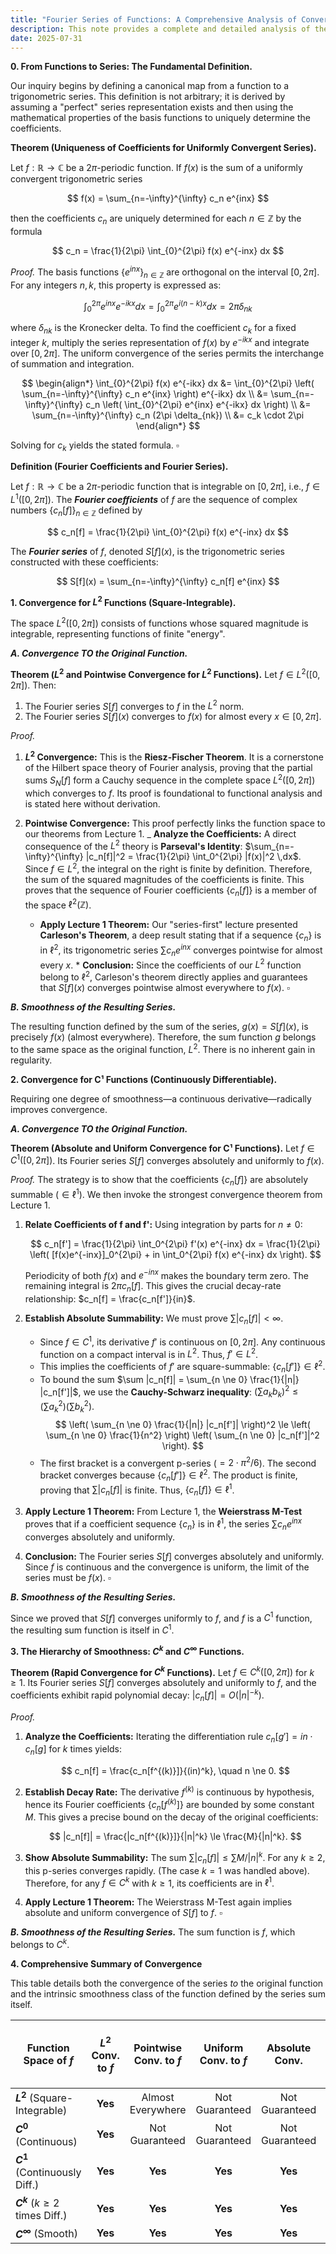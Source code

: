 ```yaml
---
title: "Fourier Series of Functions: A Comprehensive Analysis of Convergence and Smoothness"
description: This note provides a complete and detailed analysis of the convergence properties and resulting smoothness of a function's Fourier series. The behavior for each classical function space ($L^2$, C⁰, C¹, C^k, C^∞) is proven by rigorously analyzing the function's Fourier coefficients and applying the convergence theorems for general trigonometric series.
date: 2025-07-31
---
```


**0. From Functions to Series: The Fundamental Definition.**

Our inquiry begins by defining a canonical map from a function to a trigonometric series. This definition is not arbitrary; it is derived by assuming a "perfect" series representation exists and then using the mathematical properties of the basis functions to uniquely determine the coefficients.

**Theorem (Uniqueness of Coefficients for Uniformly Convergent Series).**

Let $f: \mathbb{R} \to \mathbb{C}$ be a $2\pi$-periodic function. If $f(x)$ is the sum of a uniformly convergent trigonometric series

$$
f(x) = \sum_{n=-\infty}^{\infty} c_n e^{inx}
$$

then the coefficients $c_n$ are uniquely determined for each $n \in \mathbb{Z}$ by the formula

$$
c_n = \frac{1}{2\pi} \int_{0}^{2\pi} f(x) e^{-inx} dx
$$

_Proof._
The basis functions $\{e^{inx}\}_{n \in \mathbb{Z}}$ are orthogonal on the interval $[0, 2\pi]$. For any integers $n, k$, this property is expressed as:

$$
\int_{0}^{2\pi} e^{inx} e^{-ikx} dx = \int_{0}^{2\pi} e^{i(n-k)x} dx = 2\pi \delta_{nk}
$$

where $\delta_{nk}$ is the Kronecker delta. To find the coefficient $c_k$ for a fixed integer $k$, multiply the series representation of $f(x)$ by $e^{-ikx}$ and integrate over $[0, 2\pi]$. The uniform convergence of the series permits the interchange of summation and integration.

$$
\begin{align*}
\int_{0}^{2\pi} f(x) e^{-ikx} dx &= \int_{0}^{2\pi} \left( \sum_{n=-\infty}^{\infty} c_n e^{inx} \right) e^{-ikx} dx \\
&= \sum_{n=-\infty}^{\infty} c_n \left( \int_{0}^{2\pi} e^{inx} e^{-ikx} dx \right) \\
&= \sum_{n=-\infty}^{\infty} c_n (2\pi \delta_{nk}) \\
&= c_k \cdot 2\pi
\end{align*}
$$

Solving for $c_k$ yields the stated formula.
$\square$

**Definition (Fourier Coefficients and Fourier Series).**

Let $f: \mathbb{R} \to \mathbb{C}$ be a $2\pi$-periodic function that is integrable on $[0, 2\pi]$, i.e., $f \in L^1([0, 2\pi])$. The **_Fourier coefficients_** of $f$ are the sequence of complex numbers $\{c_n[f]\}_{n \in \mathbb{Z}}$ defined by

$$
c_n[f] = \frac{1}{2\pi} \int_{0}^{2\pi} f(x) e^{-inx} dx
$$

The **_Fourier series_** of $f$, denoted $S[f](x)$, is the trigonometric series constructed with these coefficients:

$$
S[f](x) = \sum_{n=-\infty}^{\infty} c_n[f] e^{inx}
$$

**1. Convergence for $L^2$ Functions (Square-Integrable).**

The space $L^2([0, 2\pi])$ consists of functions whose squared magnitude is integrable, representing functions of finite "energy".

**_A. Convergence TO the Original Function._**

**Theorem ($L^2$ and Pointwise Convergence for $L^2$ Functions).**
Let $f \in L^2([0, 2\pi])$. Then:

1.  The Fourier series $S[f]$ converges to $f$ in the $L^2$ norm.
2.  The Fourier series $S[f](x)$ converges to $f(x)$ for almost every $x \in [0, 2\pi]$.

_Proof._

1.  **$L^2$ Convergence:** This is the **Riesz-Fischer Theorem**. It is a cornerstone of the Hilbert space theory of Fourier analysis, proving that the partial sums $S_N[f]$ form a Cauchy sequence in the complete space $L^2([0, 2\pi])$ which converges to $f$. Its proof is foundational to functional analysis and is stated here without derivation.

2.  **Pointwise Convergence:** This proof perfectly links the function space to our theorems from Lecture 1.
    _ **Analyze the Coefficients:** A direct consequence of the $L^2$ theory is **Parseval's Identity**: $\sum_{n=-\infty}^{\infty} |c_n[f]|^2 = \frac{1}{2\pi} \int_0^{2\pi} |f(x)|^2 \,dx$. Since $f \in L^2$, the integral on the right is finite by definition. Therefore, the sum of the squared magnitudes of the coefficients is finite. This proves that the sequence of Fourier coefficients $\{c_n[f]\}$ is a member of the space $\ell^2(\mathbb{Z})$.
    - **Apply Lecture 1 Theorem:** Our "series-first" lecture presented **Carleson's Theorem**, a deep result stating that if a sequence $\{c_n\}$ is in $\ell^2$, its trigonometric series $\sum c_n e^{inx}$ converges pointwise for almost every $x$. \* **Conclusion:** Since the coefficients of our $L^2$ function belong to $\ell^2$, Carleson's theorem directly applies and guarantees that $S[f](x)$ converges pointwise almost everywhere to $f(x)$.
      $\square$

**_B. Smoothness of the Resulting Series._**

The resulting function defined by the sum of the series, $g(x) = S[f](x)$, is precisely $f(x)$ (almost everywhere). Therefore, the sum function $g$ belongs to the same space as the original function, $L^2$. There is no inherent gain in regularity.

**2. Convergence for C¹ Functions (Continuously Differentiable).**

Requiring one degree of smoothness—a continuous derivative—radically improves convergence.

**_A. Convergence TO the Original Function._**

**Theorem (Absolute and Uniform Convergence for C¹ Functions).**
Let $f \in C^1([0, 2\pi])$. Its Fourier series $S[f]$ converges absolutely and uniformly to $f(x)$.

_Proof._
The strategy is to show that the coefficients $\{c_n[f]\}$ are absolutely summable ($\in \ell^1$). We then invoke the strongest convergence theorem from Lecture 1.

1.  **Relate Coefficients of f and f':** Using integration by parts for $n \ne 0$:

    $$
    c_n[f'] = \frac{1}{2\pi} \int_0^{2\pi} f'(x) e^{-inx} dx = \frac{1}{2\pi} \left( [f(x)e^{-inx}]_0^{2\pi} + in \int_0^{2\pi} f(x) e^{-inx} dx \right).
    $$

    Periodicity of both $f(x)$ and $e^{-inx}$ makes the boundary term zero. The remaining integral is $2\pi c_n[f]$. This gives the crucial decay-rate relationship: $c_n[f] = \frac{c_n[f']}{in}$.

2.  **Establish Absolute Summability:** We must prove $\sum |c_n[f]| < \infty$.

    - Since $f \in C^1$, its derivative $f'$ is continuous on $[0, 2\pi]$. Any continuous function on a compact interval is in $L^2$. Thus, $f' \in L^2$.
    - This implies the coefficients of $f'$ are square-summable: $\{c_n[f']\} \in \ell^2$.
    - To bound the sum $\sum |c_n[f]| = \sum_{n \ne 0} \frac{1}{|n|} |c_n[f']|$, we use the **Cauchy-Schwarz inequality**: $(\sum a_k b_k)^2 \le (\sum a_k^2)(\sum b_k^2)$.
      $$
      \left( \sum_{n \ne 0} \frac{1}{|n|} |c_n[f']| \right)^2 \le \left( \sum_{n \ne 0} \frac{1}{n^2} \right) \left( \sum_{n \ne 0} |c_n[f']|^2 \right).
      $$
    - The first bracket is a convergent p-series ($=2 \cdot \pi^2/6$). The second bracket converges because $\{c_n[f']\} \in \ell^2$. The product is finite, proving that $\sum |c_n[f]|$ is finite. Thus, $\{c_n[f]\} \in \ell^1$.

3.  **Apply Lecture 1 Theorem:** From Lecture 1, the **Weierstrass M-Test** proves that if a coefficient sequence $\{c_n\}$ is in $\ell^1$, the series $\sum c_n e^{inx}$ converges absolutely and uniformly.

4.  **Conclusion:** The Fourier series $S[f]$ converges absolutely and uniformly. Since $f$ is continuous and the convergence is uniform, the limit of the series must be $f(x)$.
    $\square$

**_B. Smoothness of the Resulting Series._**

Since we proved that $S[f]$ converges uniformly to $f$, and $f$ is a $C^1$ function, the resulting sum function is itself in $C^1$.

**3. The Hierarchy of Smoothness: $C^k$ and $C^∞$ Functions.**

**Theorem (Rapid Convergence for $C^k$ Functions).**
Let $f \in C^k([0, 2\pi])$ for $k \ge 1$. Its Fourier series $S[f]$ converges absolutely and uniformly to $f$, and the coefficients exhibit rapid polynomial decay: $|c_n[f]| = O(|n|^{-k})$.

_Proof._

1.  **Analyze the Coefficients:** Iterating the differentiation rule $c_n[g'] = in \cdot c_n[g]$ for $k$ times yields:

    $$
    c_n[f] = \frac{c_n[f^{(k)}]}{(in)^k}, \quad n \ne 0.
    $$

2.  **Establish Decay Rate:** The derivative $f^{(k)}$ is continuous by hypothesis, hence its Fourier coefficients $\{c_n[f^{(k)}]\}$ are bounded by some constant $M$. This gives a precise bound on the decay of the original coefficients:

    $$
    |c_n[f]| = \frac{|c_n[f^{(k)}]}{|n|^k} \le \frac{M}{|n|^k}.
    $$

3.  **Show Absolute Summability:** The sum $\sum |c_n[f]| \le \sum M/|n|^k$. For any $k \ge 2$, this p-series converges rapidly. (The case $k=1$ was handled above). Therefore, for any $f \in C^k$ with $k \ge 1$, its coefficients are in $\ell^1$.

4.  **Apply Lecture 1 Theorem:** The Weierstrass M-Test again implies absolute and uniform convergence of $S[f]$ to $f$.
    $\square$

**_B. Smoothness of the Resulting Series._**
The sum function is $f$, which belongs to $C^k$.

**4. Comprehensive Summary of Convergence**

This table details both the convergence of the series _to_ the original function and the intrinsic smoothness class of the function defined by the series sum itself.

| Function Space of $f$           | $L^2$ Conv. to $f$ | Pointwise Conv. to $f$ | Uniform Conv. to $f$ | Absolute Conv. | Smoothness Class of the Sum Function $S[f]$ |
| ------------------------------- | :----------------: | :--------------------: | :------------------: | :------------: | :-----------------------------------------: |
| **$L^2$** (Square-Integrable)   |      **Yes**       |   Almost Everywhere    |    Not Guaranteed    | Not Guaranteed |                    $L^2$                    |
| **$C^0$** (Continuous)          |      **Yes**       |     Not Guaranteed     |    Not Guaranteed    | Not Guaranteed |               Not Guaranteed                |
| **$C^1$** (Continuously Diff.)  |      **Yes**       |        **Yes**         |       **Yes**        |    **Yes**     |                    $C^1$                    |
| **$C^k$** ($k ≥ 2$ times Diff.) |      **Yes**       |        **Yes**         |       **Yes**        |    **Yes**     |                    $C^k$                    |
| **$C^\infty$** (Smooth)         |      **Yes**       |        **Yes**         |       **Yes**        |    **Yes**     |                 $C^\infty$                  |
